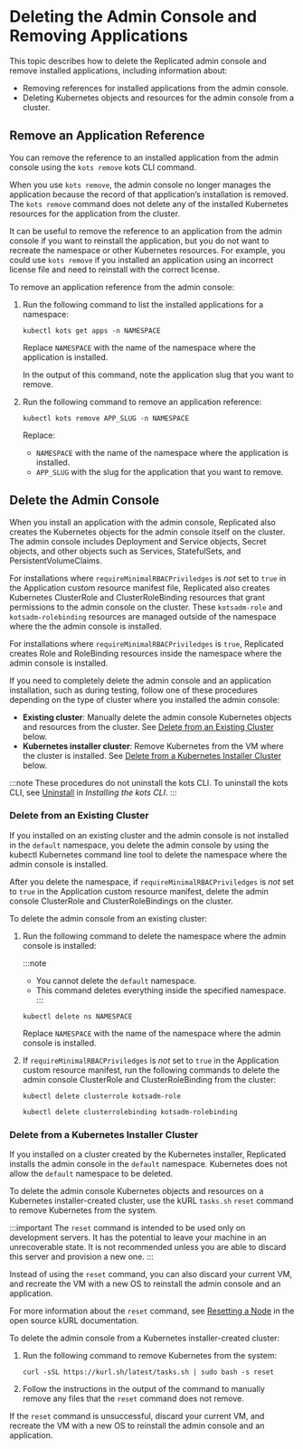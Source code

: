 # Deleting the Admin Console and Removing Applications

This topic describes how to delete the Replicated admin console and remove installed applications, including information about:

* Removing references for installed applications from the admin console.
* Deleting Kubernetes objects and resources for the admin console from a cluster.

## Remove an Application Reference

You can remove the reference to an installed application from the admin console using the `kots remove` kots CLI command.

When you use `kots remove`, the admin console no longer manages the application because the record of that application’s installation is removed. The `kots remove` command does not delete any of the installed Kubernetes resources for the application from the cluster.

It can be useful to remove the reference to an application from the admin console if you want to reinstall the application, but you do not want to recreate the namespace or other Kubernetes resources. For example, you could use `kots remove` if you installed an application using an incorrect license file and need to reinstall with the correct license.

To remove an application reference from the admin console:

1. Run the following command to list the installed applications for a namespace:
   ```
   kubectl kots get apps -n NAMESPACE
   ```
   Replace `NAMESPACE` with the name of the namespace where the application is installed.

   In the output of this command, note the application slug that you want to remove.

1. Run the following command to remove an application reference:
   ```
   kubectl kots remove APP_SLUG -n NAMESPACE
   ```
   Replace:
   * `NAMESPACE` with the name of the namespace where the application is installed.
   * `APP_SLUG` with the slug for the application that you want to remove.

## Delete the Admin Console

When you install an application with the admin console, Replicated also creates the Kubernetes objects for the admin console itself on the cluster. The admin console includes Deployment and Service objects, Secret objects, and other objects such as Services, StatefulSets, and PersistentVolumeClaims.

For installations where `requireMinimalRBACPriviledges` is _not_ set to `true` in the Application custom resource manifest file, Replicated also creates Kubernetes ClusterRole and ClusterRoleBinding resources that grant permissions to the admin console on the cluster. These `kotsadm-role` and `kotsadm-rolebinding` resources are managed outside of the namespace where the the admin console is installed.

For installations where `requireMinimalRBACPriviledges` is `true`, Replicated creates Role and RoleBinding resources inside the namespace where the admin console is installed.

If you need to completely delete the admin console and an application installation, such as during testing, follow one of these procedures depending on the type of cluster where you installed the admin console:

* **Existing cluster**: Manually delete the admin console Kubernetes objects and resources from the cluster. See [Delete from an Existing Cluster](#delete-from-an-existing-cluster) below.
* **Kubernetes installer cluster**: Remove Kubernetes from the VM where the cluster is installed. See [Delete from a Kubernetes Installer Cluster](#delete-from-a-kubernetes-installer-cluster) below.

:::note
These procedures do not uninstall the kots CLI. To uninstall the kots CLI, see [Uninstall](https://docs.replicated.com/reference/kots-cli-getting-started#uninstall) in _Installing the kots CLI_.
:::

### Delete from an Existing Cluster

If you installed on an existing cluster and the admin console is not installed in the `default` namespace, you delete the admin console by using the kubectl Kubernetes command line tool to delete the namespace where the admin console is installed.

After you delete the namespace, if `requireMinimalRBACPriviledges` is _not_ set to `true` in the Application custom resource manifest, delete the admin console ClusterRole and ClusterRoleBindings on the cluster.

To delete the admin console from an existing cluster:

1. Run the following command to delete the namespace where the admin console is installed:

   :::note
   * You cannot delete the `default` namespace.
   * This command deletes everything inside the specified namespace.
   :::

   ```
   kubectl delete ns NAMESPACE
   ```
   Replace `NAMESPACE` with the name of the namespace where the admin console is installed.

1. If `requireMinimalRBACPriviledges` is _not_ set to `true` in the Application custom resource manifest, run the following commands to delete the admin console ClusterRole and ClusterRoleBinding from the cluster:

   ```
   kubectl delete clusterrole kotsadm-role
   ```

   ```
   kubectl delete clusterrolebinding kotsadm-rolebinding
   ```

### Delete from a Kubernetes Installer Cluster

If you installed on a cluster created by the Kubernetes installer, Replicated installs the admin console in the `default` namespace. Kubernetes does not allow the `default` namespace to be deleted.

To delete the admin console Kubernetes objects and resources on a Kubernetes installer-created cluster, use the kURL `tasks.sh` `reset` command to remove Kubernetes from the system.

:::important
The `reset` command is intended to be used only on development servers. It has the potential to leave your machine in an unrecoverable state. It is not recommended unless you are able to discard this server and provision a new one.
:::

Instead of using the `reset` command, you can also discard your current VM, and recreate the VM with a new OS to reinstall the admin console and an application.

For more information about the `reset` command, see [Resetting a Node](https://kurl.sh/docs/install-with-kurl/adding-nodes#resetting-a-node) in the open source kURL documentation.

To delete the admin console from a Kubernetes installer-created cluster:

1. Run the following command to remove Kubernetes from the system:

   ```
   curl -sSL https://kurl.sh/latest/tasks.sh | sudo bash -s reset
   ```

1. Follow the instructions in the output of the command to manually remove any files that the `reset` command does not remove.

If the `reset` command is unsuccessful, discard your current VM, and recreate the VM with a new OS to reinstall the admin console and an application.  
